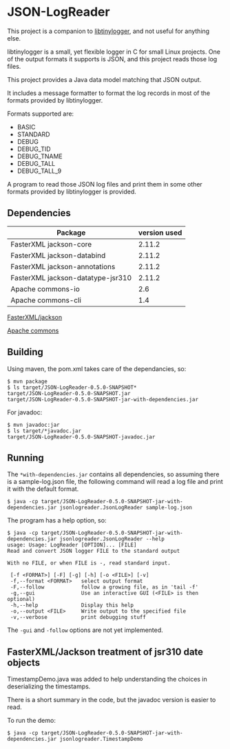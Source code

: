# JSON-LogReader
This project is a companion to
[libtinylogger](https://github.com/ehetherington/libtinylogger), and not useful
for anything else.

libtinylogger is a small, yet flexible logger in C for small Linux projects.
One of the output formats it supports is JSON, and this project reads those log
files.

This project provides a Java data model matching that JSON output.

It includes a message formatter to format the log records in most of the
formats provided by libtinylogger.

Formats supported are:
- BASIC
- STANDARD
- DEBUG
- DEBUG_TID
- DEBUG_TNAME
- DEBUG_TALL
- DEBUG_TALL_9

A program to read those JSON log files and print them in some other formats provided by
libtinylogger is provided.

## Dependencies

Package                           | version used
----------------------------------|-------------
FasterXML jackson-core            | 2.11.2
FasterXML jackson-databind        | 2.11.2
FasterXML jackson-annotations     | 2.11.2
FasterXML jackson-datatype-jsr310 | 2.11.2
Apache    commons-io              | 2.6
Apache    commons-cli             | 1.4

[FasterXML/jackson](https://github.com/FasterXML/jackson)

[Apache commons](https://commons.apache.org/)

## Building
Using maven, the pom.xml takes care of the dependancies, so:

```
$ mvn package
$ ls target/JSON-LogReader-0.5.0-SNAPSHOT*
target/JSON-LogReader-0.5.0-SNAPSHOT.jar
target/JSON-LogReader-0.5.0-SNAPSHOT-jar-with-dependencies.jar
```

For javadoc:
```
$ mvn javadoc:jar
$ ls target/*javadoc.jar
target/JSON-LogReader-0.5.0-SNAPSHOT-javadoc.jar
```
## Running
The `*with-dependencies.jar` contains all dependencies, so assuming there is a
sample-log.json file, the following command will read a log file and print it
with the default format.
```
$ java -cp target/JSON-LogReader-0.5.0-SNAPSHOT-jar-with-dependencies.jar jsonlogreader.JsonLogReader sample-log.json
```

The program has a help option, so:
```
$ java -cp target/JSON-LogReader-0.5.0-SNAPSHOT-jar-with-dependencies.jar jsonlogreader.JsonLogReader --help
usage: Usage: LogReader [OPTION]... [FILE]
Read and convert JSON logger FILE to the standard output

With no FILE, or when FILE is -, read standard input.

 [-f <FORMAT>] [-F] [-g] [-h] [-o <FILE>] [-v]
 -f,--format <FORMAT>   select output format
 -F,--follow            follow a growing file, as in 'tail -f'
 -g,--gui               Use an interactive GUI (<FILE> is then optional)
 -h,--help              Display this help
 -o,--output <FILE>     Write output to the specified file
 -v,--verbose           print debugging stuff
```
The `-gui` and `-follow` options are not yet implemented.

## FasterXML/Jackson treatment of jsr310 date objects

TimestampDemo.java was added to help understanding the choices in deserializing the timestamps.

There is a short summary in the code, but the javadoc version is easier to read.

To run the demo:

```
$ java -cp target/JSON-LogReader-0.5.0-SNAPSHOT-jar-with-dependencies.jar jsonlogreader.TimestampDemo
```

